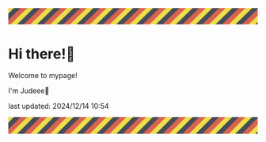 <!-- Header image -->
<img src="./pokemon/pokemon_32.png" width="1000">

# Hi there!👋

Welcome to mypage!

I'm Judeee🐷

last updated: 2024/12/14 10:54

<!-- Footer image -->
<img src="./pokemon/pokemon_32.png" width="1000">
